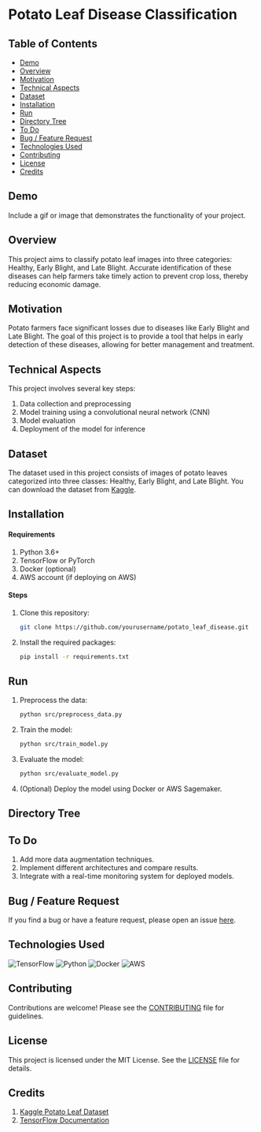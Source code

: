# Potato Leaf Disease Classification

## Table of Contents
  * [Demo](#demo)
  * [Overview](#overview)
  * [Motivation](#motivation)
  * [Technical Aspects](#technical-aspects)
  * [Dataset](#dataset)
  * [Installation](#installation)
  * [Run](#run)
  * [Directory Tree](#directory-tree)
  * [To Do](#to-do)
  * [Bug / Feature Request](#bug---feature-request)
  * [Technologies Used](#technologies-used)
  * [Contributing](#contributing)
  * [License](#license)
  * [Credits](#credits)

## Demo
Include a gif or image that demonstrates the functionality of your project.

## Overview

This project aims to classify potato leaf images into three categories: Healthy, Early Blight, and Late Blight. Accurate identification of these diseases can help farmers take timely action to prevent crop loss, thereby reducing economic damage.

## Motivation

Potato farmers face significant losses due to diseases like Early Blight and Late Blight. The goal of this project is to provide a tool that helps in early detection of these diseases, allowing for better management and treatment.

## Technical Aspects

This project involves several key steps:
1. Data collection and preprocessing
2. Model training using a convolutional neural network (CNN)
3. Model evaluation
4. Deployment of the model for inference

## Dataset

The dataset used in this project consists of images of potato leaves categorized into three classes: Healthy, Early Blight, and Late Blight. You can download the dataset from [Kaggle](https://www.kaggle.com/datasets/arjuntejaswi/plant-village).

## Installation

#### Requirements

1. Python 3.6+
2. TensorFlow or PyTorch
3. Docker (optional)
4. AWS account (if deploying on AWS)

#### Steps
1. Clone this repository:
    ```sh
    git clone https://github.com/yourusername/potato_leaf_disease.git
    ```
2. Install the required packages:
    ```sh
    pip install -r requirements.txt
    ```

## Run

1. Preprocess the data:
    ```sh
    python src/preprocess_data.py
    ```
2. Train the model:
    ```sh
    python src/train_model.py
    ```
3. Evaluate the model:
    ```sh
    python src/evaluate_model.py
    ```
4. (Optional) Deploy the model using Docker or AWS Sagemaker.

## Directory Tree


## To Do

1. Add more data augmentation techniques.
2. Implement different architectures and compare results.
3. Integrate with a real-time monitoring system for deployed models.

## Bug / Feature Request

If you find a bug or have a feature request, please open an issue [here](https://github.com/yourusername/potato_leaf_disease/issues).

## Technologies Used

![TensorFlow](https://www.vectorlogo.zone/logos/tensorflow/tensorflow-icon.svg) ![Python](https://www.vectorlogo.zone/logos/python/python-icon.svg) ![Docker](https://www.vectorlogo.zone/logos/docker/docker-icon.svg) ![AWS](https://www.vectorlogo.zone/logos/amazon_aws/amazon_aws-icon.svg)

## Contributing

Contributions are welcome! Please see the [CONTRIBUTING](CONTRIBUTING.md) file for guidelines.

## License

This project is licensed under the MIT License. See the [LICENSE](LICENSE) file for details.

## Credits

1. [Kaggle Potato Leaf Dataset](https://www.kaggle.com/datasets/arjuntejaswi/plant-village)
2. [TensorFlow Documentation](https://www.tensorflow.org/)


